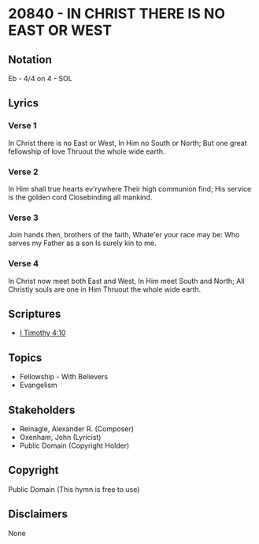 # 20840 - IN CHRIST THERE IS NO EAST OR WEST

## Notation

Eb - 4/4 on 4 - SOL

## Lyrics

### Verse 1

In Christ there is no East or West, In Him no South or North; But one great fellowship of love Thruout the whole wide earth.

### Verse 2

In Him shall true hearts ev'rywhere Their high communion find; His service is the golden cord Closebinding all mankind.

### Verse 3

Join hands then, brothers of the faith, Whate'er your race may be: Who serves my Father as a son Is surely kin to me.

### Verse 4

In Christ now meet both East and West, In Him meet South and North; All Christly souls are one in Him Thruout the whole wide earth.


## Scriptures

- [I Timothy 4:10](https://www.biblegateway.com/passage/?search=I%20Timothy%204%3A10)

## Topics

- Fellowship - With Believers
- Evangelism

## Stakeholders

- Reinagle, Alexander R. (Composer)
- Oxenham, John (Lyricist)
- Public Domain (Copyright Holder)

## Copyright

Public Domain
(This hymn is free to use)

## Disclaimers

None

